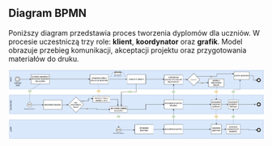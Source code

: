 ## Diagram BPMN

Poniższy diagram przedstawia proces tworzenia dyplomów dla uczniów. W procesie uczestniczą trzy role: **klient**, **koordynator** oraz **grafik**. Model obrazuje przebieg komunikacji, akceptacji projektu oraz przygotowania materiałów do druku.

![Diagram BPMN](./Proces-projekt%20dyplomow.png)
